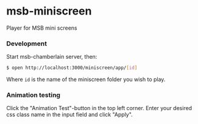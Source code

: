 # msb-miniscreen
Player for MSB mini screens

### Development
Start msb-chamberlain server, then:
```sh
$ open http://localhost:3000/miniscreen/app/[id]
```
Where `id` is the name of the miniscreen folder you wish to play.

### Animation testing
Click the "Animation Test"-button in the top left corner.
Enter your desired css class name in the input field and click "Apply".
